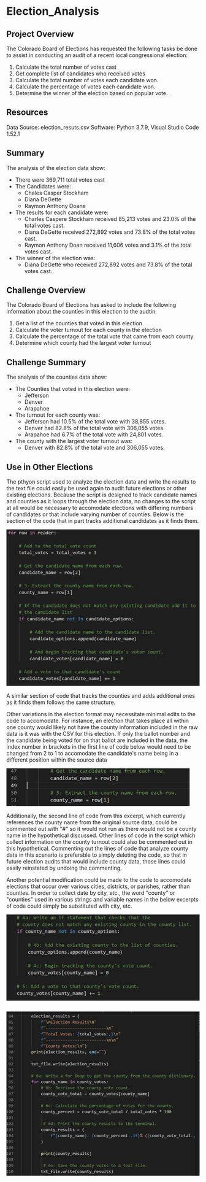 # Election_Analysis

## Project Overview
The Colorado Board of Elections has requested the following tasks be done to assist in conducting an audit of a recent local congressional election:

1. Calculate the total number of votes cast
2. Get complete list of candidates who received votes
3. Calculate the total number of votes each candidate won.
4. Calculate the percentage of votes each candidate won.
5. Determine the winner of the election based on popular vote.

## Resources
Data Source: election_resuts.csv
Software: Python 3.7.9, Visual Studio Code 1.52.1

## Summary
The analysis of the election data show:
- There were 369,711 total votes cast
- The Candidates were:
  - Chales Casper Stockham
  - Diana DeGette
  - Raymon Anthony Doane
- The results for each candidate were:
  - Charles Caspere Stockham received 85,213 votes and 23.0% of the total votes cast.
  - Diana DeGette received 272,892 votes and 73.8% of the total votes cast.
  - Raymon Anthony Doan received 11,606 votes and 3.1% of the total votes cast.
- The winner of the election was:
  - Diana DeGette who received 272,892 votes and 73.8% of the total votes cast.
  
## Challenge Overview
The Colorado Board of Elections has asked to include the following information about the counties in this election to the audtin:

1. Get a list of the counties that voted in this election
2. Calculate the voter turnout for each county in the election
3. Calculate the percentage of the total vote that came from each county
4. Determine which county had the largest voter turnout

## Challenge Summary
The analysis of the counties data show:
- The Counties that voted in this election were:
  - Jefferson
  - Denver
  - Arapahoe
- The turnout for each county was:
  - Jefferson had 10.5% of the total vote with 38,855 votes.
  - Denver had 82.8% of the total vote with 306,055 votes.
  - Arapahoe had 6.7% of the total vote with 24,801 votes.
- The county with the largest voter turnout was:
  - Denver with 82.8% of the total vote and 306,055 votes.
  
## Use in Other Elections
The pthyon script used to analyze the election data and write the results to the text file could easily be used again to audit future elections or other existing elections.  Because the script is designed to track candidate names and counties as it loops through the election data, no changes to the script at all would be necessary to accomodate elections with differing numbers of candidates or that include varying number of counties.  Below is the section of the code that in part tracks additional candidates as it finds them.

![Candidate Loop](Resources/candidate_count_loop.png)

A similar section of code that tracks the counties and adds additional ones as it finds them follows the same structure.  

Other variations in the election format may necessitate minimal edits to the code to accomodate.  For instance, an election that takes place all within one county would likely not have the county information included in the raw data is it was with the CSV for this election.  If only the ballot number and the candidate being voted for on that ballot are included in the data, the index number in brackets in the first line of code below would need to be changed from 2 to 1 to accomodate the candidate's name being in a different position within the source data

![candidate index](Resources/candidate_index.png)

Additionally, the second line of code from this excerpt, which currently references the county name from the original source data, could be commented out with "#" so it would not run as there would not be a county name in the hypothetical discussed.  Other lines of code in the script which collect information on the county turnout could also be commented out in this hypothetical.  Commenting out the lines of code that analyze county data in this scenario is preferable to simply deleting the code, so that in future election audits that would include county data, those lines could easily reinstated by undoing the commenting.

Another potential modification could be made to the code to accomodate elections that occur over various cities, districts, or parishes, rather than counties.  In order to collect date by city, etc., the word "county" or "counties" used in various strings and variable names in the below excerpts of code could simply be substituted with city, etc.

![1st county code block](Resources/county_code_1.png)

![2nd county code block](Resources/county_code.png)


